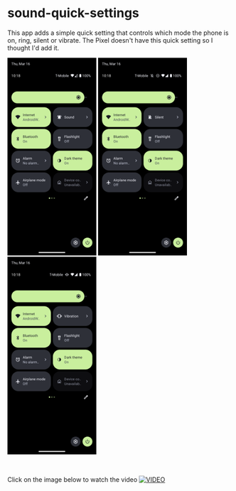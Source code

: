 # sound-quick-settings
This app adds a simple quick setting that controls which mode the phone is on, ring, silent or vibrate.
The Pixel doesn't have this quick setting so I thought I'd add it.

<p float="middle">
  <img src="img/sound.png" width="200" />
  <img src="img/silent.png" width="200" />
  <img src="img/vibration.png" width="200" />
</p>

<br>

Click on the image below to watch the video
[![VIDEO](http://img.youtube.com/vi/X_UN7yV5LCI/0.jpg)](https://www.youtube.com/watch?v=X_UN7yV5LCI)

